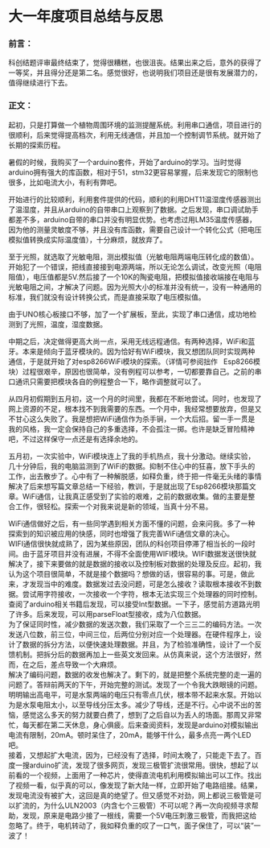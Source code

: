 #  大一年度项目总结与反思
### 前言：
科创结题评审最终结束了，觉得很糟糕，也很沮丧。结果出来之后，意外的获得了一等奖，并且得分还是第二名。感觉很好，也说明我们项目还是很有发展潜力的，值得继续进行下去。  
###  正文：
起初，只是打算做一个植物周围环境的监测提醒系统。利用串口通信，项目进行的很顺利，后来觉得提高档次，利用无线通信，并且加一个控制调节系统。就开始了长期的探索历程。    

暑假的时候，我购买了一个arduino套件，开始了arduino的学习。当时觉得arduino拥有强大的库函数，相对于51，stm32更容易掌握，后来发现它的限制也很多，比如电流大小，有利有弊吧。  

开始进行的比较顺利，利用套件提供的代码，顺利的利用DHT11温湿度传感器测出了温湿度，并且从arduino的自带串口上观察到了数据。之后发现，串口调试助手都差不多，arduino自带的串口并没有明显优势。也考虑过用LM35温度传感器，因为他的测量灵敏度不够，并且没有库函数，需要自己设计一个转化公式（把电压模拟值转换成实际温度值），十分麻烦，就放弃了。 
 
至于光照，就选取了光敏电阻，测出模拟值（光敏电阻两端电压转化成的数值）。开始犯了一个错误，把线直接接到电源两端，所以无论怎么调试，改变光照（电阻阻值），电压值都是5V.然后接了一个10K的陶瓷电阻，把模拟值接收端接在电阻与光敏电阻之间，才解决了问题。因为光照大小的标准并没有统一，没有一种通用的标准，我们就没有设计转换公式，而是直接采取了电压模拟值。  

由于UNO核心板接口不够，加了一个扩展板，至此，实现了串口通信，成功地检测到了光照，温度，湿度数据。  

中期之后，决定做得更高大尚一点，采用无线远程通信。有两种选择，WiFi和蓝牙。本来是倾向于蓝牙模块的。因为恰好有WiFi模块，我又想团队同时实现两种通信，于是就开始了对esp8266WiFi模块的探索。（详情可参阅拙作 &nbsp; Esp8266模块）过程很艰辛，原因也很简单，没有例程可以参考，一切都要靠自己。之前的串口通讯只需要把模块各自的例程整合一下，略作调整就可以了。  

从四月初假期到五月初，这一个月的时间里，我都在不断地尝试。同时，也发现了网上资源的不足，根本找不到我需要的东西。一个月中，我经常想要放弃，但是又不甘心这么失败了。我是想把WiFi通信作为杀手锏，一个大后招。留一手一贯是我的风格，我一定会保持自己的多重选择，不会孤注一掷。也许是缺乏冒险精神吧，不过这样保守一点还是有选择余地的。  

五月初，一次实验中，WiFi模块连上了我的手机热点，我十分激动。继续实验，几十分钟后，我的电脑监测到了WiFi的数据。抑制不住心中的狂喜，放下手头的工作，出去散步了。心中有了一种解脱感，如释负重，终于把一件毫无头绪的事情解决了后来想写篇文章总结一下经验，教训，于是就出现了Esp8266模块那篇文章。WiFi通信，让我真正感受到了实验的艰难，之前的数据收集。做的主要是整合工作，很轻松。探索一个对我来说是新的领域，当真十分不易。  

WiFi通信做好之后，有一些同学遇到相关方面不懂的问题，会来问我。多了一种探索到的知识被应用的快感，同时也增强了我完善WiFi通信文章的决心。  
WIFI通信很快就成熟了，因为某些原因，团队的科创项目停滞了相当长的一段时间。由于蓝牙项目并没有进展，不得不全面使用WIFI模块。WIFI数据发送很快就解决了，接下来要做的就是数据的接收以及控制板对数据的处理及反应。起初，我认为这个项目很简单，不就是接个数据吗？想做的话，很容易的事。可是，做此来，才发现当中的难度。数据发过去没问题，可是怎么接收？读取根本接收不到数据。尝试用字符接收，一次接收一个字符，根本无法实现三个处理器的同时控制。查阅了arduino相关书籍后发现，可以接受Int型数据。一下子，感觉前方道路光明了许多。后来发现，可以用parseFloat型接收，成为八位数据。  
为了保证同时性，减少数据的发送次数，我们采取了一个三三二的编码方法。一次发送八位数，前三位，中间三位，后两位分别对应一个处理器。在硬件程序上，设计了数据的拆分方法，以便快速处理数据。并且，为了检验准确性，设计了一个反馈机制。把拆分后的数据再加上一些英文发回来。从仿真来说，这个方法很好，然而，在之后，差点导致一个大麻烦。  
解决了编码问题，数据的收发也解决了。剩下的，就是把整个系统完整的走一遍的问题了。答辩前两天的下午，开始完整的测试。发现了一个令我大跌眼镜的问题。明明输出高电平，可是水泵两端的电压只有零点几伏，根本带不起来水泵。开始以为是水泵电阻太小，以至导线分压太多。减少了导线，还是不行。心中说不出的苦恼，感觉这么多天的努力就要白费了，想到了之后自以为丢人的场面。那周又非常忙，每天都在第二天休息，身心俱疲。后来查阅资料，发现是arduino对模拟输出电流有限制，20mA。顿时呆住了，20mA，能够干什么，最多点亮一两个LED吧。   
接着，又想起扩大电流，因为，已经没有了选择，时间太晚了，只能走下去了。百度一搜arduino扩流，发现了很多网页，发现三极管扩流很常用。很快，想起了以前看的一个视频，上面用了一种芯片，使得直流电机利用模拟输出可以工作。找出了视频一看，似乎真的可以，像发现了新大陆一样，立即开始了电路组接。结果，发现电流没有被扩大，这回是真的绝望了。但又感觉不对劲，网上都说三极管是可以扩流的，为什么ULN2003（内含七个三极管）不可以呢？再一次向视频寻求帮助，发现，原来是电路少接了一根线，需要一个5V电压刺激三极管，而我把这给忽略了。终于，电机转动了，我如释负重的叹了一口气，面子保住了，可以“装”一波了！







